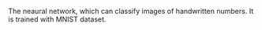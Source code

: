 The neaural network, which can classify images of handwritten numbers.
It is trained with MNIST dataset.
